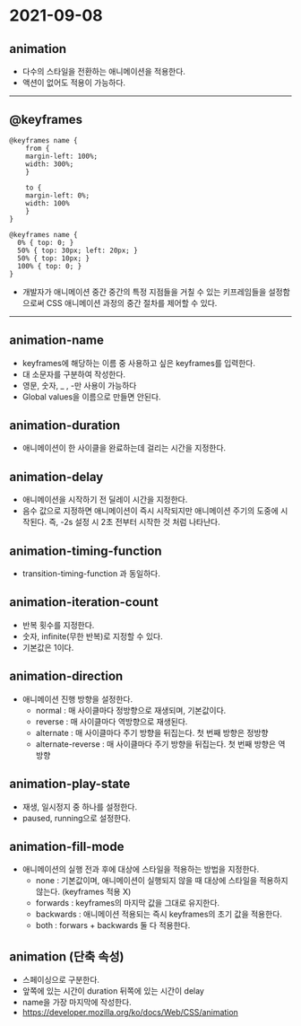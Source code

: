   # 2021-09-08

## animation
* 다수의 스타일을 전환하는 애니메이션을 적용한다.
* 액션이 없어도 적용이 가능하다.
***

## @keyframes
~~~
@keyframes name {
	from {
	margin-left: 100%;
	width: 300%;
	}

	to {
	margin-left: 0%;
	width: 100%
	}
}

@keyframes name {
  0% { top: 0; }
  50% { top: 30px; left: 20px; }
  50% { top: 10px; }
  100% { top: 0; }
}
~~~
* 개발자가 애니메이션 중간 중간의 특정 지점들을 거칠 수 있는 키프레임들을 설정함으로써 CSS 애니메이션 과정의 중간 절차를 제어할 수 있다.
***

## animation-name
* keyframes에 해당하는 이름 중 사용하고 싶은 keyframes를 입력한다.
* 대 소문자를 구분하여 작성한다. 
* 영문, 숫자, _ , -만 사용이 가능하다
* Global values을 이름으로 만들면 안된다.

## animation-duration
* 애니메이션이 한 사이클을 완료하는데 걸리는 시간을 지정한다.

## animation-delay
* 애니메이션을 시작하기 전 딜레이 시간을 지정한다. 
* 음수 값으로 지정하면 애니메이션이 즉시 시작되지만 애니메이션 주기의 도중에 시작된다. 즉, -2s 설정 시 2초 전부터 시작한 것 처럼 나타난다.

## animation-timing-function
* transition-timing-function 과 동일하다.

## animation-iteration-count
* 반복 횟수를 지정한다.
* 숫자, infinite(무한 반복)로 지정할 수 있다.
* 기본값은 1이다.

## animation-direction
* 애니메이션 진행 방향을 설정한다.
	- normal : 매 사이클마다 정방향으로 재생되며, 기본값이다.
	- reverse : 매 사이클마다 역방향으로 재생된다.
	- alternate : 매 사이클마다 주기 방향을 뒤집는다. 첫 번째 방향은 정방향
	- alternate-reverse : 매 사이클마다 주기 방향을 뒤집는다. 첫 번째 방향은 역방향

## animation-play-state
* 재생, 일시정지 중 하나를 설정한다.
* paused, running으로 설정한다.

## animation-fill-mode
* 애니메이션의 실행 전과 후에 대상에 스타일을 적용하는 방법을 지정한다.
	- none :  기본값이며, 애니메이션이 실행되지 않을 때 대상에 스타일을 적용하지 않는다. (keyframes 적용 X)
	- forwards : keyframes의 마지막 값을 그대로 유지한다.
	- backwards : 애니메이션 적용되는 즉시 keyframes의 초기 값을 적용한다.
	- both : forwars + backwards 둘 다 적용한다.

## animation (단축 속성)
* 스페이싱으로 구분한다.
* 앞쪽에 있는 시간이 duration 뒤쪽에 있는 시간이 delay
* name을 가장 마지막에 작성한다.
* https://developer.mozilla.org/ko/docs/Web/CSS/animation
